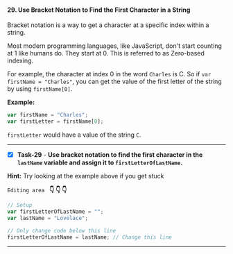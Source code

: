 #### 29. Use Bracket Notation to Find the First Character in a String

Bracket notation is a way to get a character at a specific index within a string.

Most modern programming languages, like JavaScript, don't start counting at 1 like humans do. They start at 0. This is referred to as Zero-based indexing.

For example, the character at index 0 in the word `Charles` is C. So if `var firstName = "Charles"`, you can get the value of the first letter of the string by using `firstName[0]`.

**Example:**
```js
var firstName = "Charles";
var firstLetter = firstName[0];
```
`firstLetter` would have a value of the string `C`.
***********************************


- [x] **Task-29** - **Use bracket notation to find the first character in the `lastName` variable and assign it to `firstLetterOfLastName`.**

**Hint:** Try looking at the example above if you get stuck



``Editing area `` **:point_down: :point_down: :point_down:**

```js
// Setup
var firstLetterOfLastName = "";
var lastName = "Lovelace";

// Only change code below this line
firstLetterOfLastName = lastName; // Change this line
```
*************************************************************************************